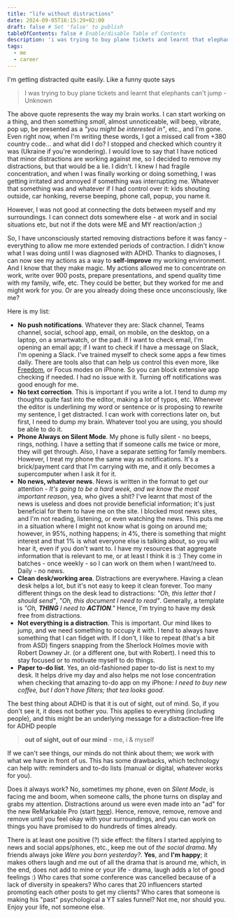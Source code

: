 ```yaml
---
title: "life without distractions"
date: 2024-09-05T16:15:29+02:00
draft: false # Set 'false' to publish
tableOfContents: false # Enable/disable Table of Contents
description: 'i was trying to buy plane tickets and learnt that elephants cant jump'
tags:
  - me
  - career
---
```


I'm getting distracted quite easily. Like a funny quote says

> I was trying to buy plane tickets and learnt that elephants can't jump - Unknown

The above quote represents the way my brain works. I can start working on a thing, and then something *small*, almost unnoticeable, will beep, vibrate, pop up, be presented as a *"you might be interested in"*, etc., and I'm gone. Even right now, when I'm writing these words, I got a missed call from +380 country code... and what did I do? I stopped and checked which country it was (Ukraine if you're wondering). I would love to say that I have noticed that minor distractions are working against me, so I decided to remove my distractions, but that would be a lie. I didn't. I knew I had fragile concentration, and when I was finally working or doing something, I was getting irritated and annoyed if something was interrupting me. Whatever that something was and whatever if I had control over it: kids shouting outside, car honking, reverse beeping, phone call, popup, you name it.

However, I was not good at connecting the dots between myself and my surroundings. I can connect dots somewhere else - at work and in social situations etc, but not if the dots were ME and MY reaction/action ;)

So, I have unconsciously started removing distractions before it was fancy - everything to allow me more extended periods of contraction. I didn't know what I was doing until I was diagnosed with ADHD. Thanks to diagnoses, I can now see my actions as a way to **self-improve** my working environment. And I know that they make magic. My actions allowed me to concentrate on work, write over 900 posts, prepare presentations, and spend quality time with my family, wife, etc. They could be better, but they worked for me and might work for you. Or are you already doing these once unconsciously, like me?

Here is my list:
- **No push notifications**. Whatever they are: Slack channel, Teams channel, social, school app, email, on mobile, on the desktop, on a laptop, on a smartwatch, or the pad. If I want to check email, I'm opening an email app; if I want to check if I have a message on Slack, I'm opening a Slack. I've trained myself to check some apps a few times daily. There are tools also that can help us control this even more, like [Freedom](https://freedom.to/), or Focus modes on iPhone. So you can block extensive app checking if needed. I had no issue with it. Turning off notifications was good enough for me.
- **No text correction**. This is important if you write a lot. I tend to dump my thoughts quite fast into the editor, making a lot of typos, etc. Whenever the editor is underlining my word or sentence or is proposing to rewrite my sentence, I get distracted. I can work with corrections later on, but first, I need to dump my brain. Whatever tool you are using, you should be able to do it.
- **Phone Always on Silent Mode**. My phone is fully silent - no beeps, rings, nothing. I have a setting that if someone calls me twice or more, they will get through. Also, I have a separate setting for family members. However, I treat my phone the same way as notifications. It's a brick/payment card that I'm carrying with me, and it only becomes a supercomputer when I ask it for it. 
- **No news, whatever news**. News is written in the format to get our attention - *It's going to be a hard week, and we know the most important reason*, yea, who gives a shit? I've learnt that most of the news is useless and does not provide beneficial information; it's just beneficial for them to have me on the site. I blocked most news sites, and I'm not reading, listening, or even watching the news. This puts me in a situation where I might not know what is going on around me; however, in 95%, nothing happens; in 4%, there is something that might interest and that 1% is what everyone else is talking about, so you will hear it, even if you don't want to. I have my resources that aggregate information that is relevant to me, or at least I think it is :) They come in batches - once weekly - so I can work on them when I want/need to. Daily - no news.
- **Clean desk/working area**. Distractions are everywhere. Having a clean desk helps a lot, but it's not easy to keep it clean forever. Too many different things on the desk lead to distractions: *"Oh, this letter that I should send"*, *"Oh, this document I need to read"*. Generally, a template is *"Oh, **THING** I need to **ACTION**."* Hence, I'm trying to have my desk free from distractions.
- **Not everything is a distraction**. This is important. Our mind likes to jump, and we need something to occupy it with. I tend to always have something that I can fidget with. If I don't, I like to repeat (that's a bit from ASD) fingers snapping from the Sherlock Holmes movie with Robert Downey Jr. (or a different one, but with Robert). I need this to stay focused or to motivate myself to do things.
- **Paper to-do list**. Yes, an old-fashioned paper to-do list is next to my desk. It helps drive my day and also helps me not lose concentration when checking that amazing to-do app on my iPhone: *I need to buy new coffee, but I don't have filters; that tea looks good*.

The best thing about ADHD is that it is out of sight, out of mind. So, if you don't see it, it does not bother you. This applies to everything (including people), and this might be an underlying message for a distraction-free life for ADHD people

> **out of sight, out of our mind** - me, i & myself 

If we can't see things, our minds do not think about them; we work with what we have in front of us. This has some drawbacks, which technology can help with: reminders and to-do lists (manual or digital, whatever works for you).

Does it always work? No, sometimes my phone, even on *Silent Mode*, is facing me and boom, when someone calls, the phone turns on display and grabs my attention. Distractions around us were even made into an "ad" for the new ReMarkable Pro (start [here](https://www.youtube.com/live/gcuoqE3Qumk?si=kQyZ4CFD__B4_iQc&t=515)). Hence, remove, remove, remove and remove until you feel okay with your surroundings, and you can work on things you have promised to do hundreds of times already.

There is at least one positive (?) side effect: the filters I started applying to news and social apps/phones, etc., keep me out of *the social drama*. My friends always joke *Were you born yesterday?*. **Yes**, and **I'm happy**; it makes others laugh and me out of all the drama that is around me, which, in the end, does not add to mine or your life - drama, laugh adds a lot of good feelings :) Who cares that some conference was cancelled because of a lack of diversity in speakers? Who cares that 20 influencers started promoting each other posts to get my clients? Who cares that someone is making his "past" psychological a YT sales funnel? Not me, nor should you. Enjoy your life, not someone else.